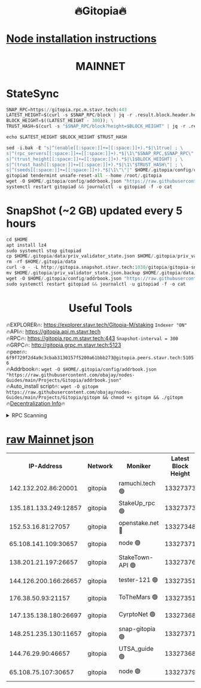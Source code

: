 <h1 align="center"> 🔥Gitopia🔥</h1>

[Node installation instructions](https://github.com/obajay/nodes-Guides/tree/main/Projects/Gitopia)
=

<h1 align="center"> MAINNET</h1>

# StateSync
```python
SNAP_RPC=https://gitopia.rpc.m.stavr.tech:443
LATEST_HEIGHT=$(curl -s $SNAP_RPC/block | jq -r .result.block.header.height); \
BLOCK_HEIGHT=$((LATEST_HEIGHT - 300)); \
TRUST_HASH=$(curl -s "$SNAP_RPC/block?height=$BLOCK_HEIGHT" | jq -r .result.block_id.hash)

echo $LATEST_HEIGHT $BLOCK_HEIGHT $TRUST_HASH

sed -i.bak -E "s|^(enable[[:space:]]+=[[:space:]]+).*$|\1true| ; \
s|^(rpc_servers[[:space:]]+=[[:space:]]+).*$|\1\"$SNAP_RPC,$SNAP_RPC\"| ; \
s|^(trust_height[[:space:]]+=[[:space:]]+).*$|\1$BLOCK_HEIGHT| ; \
s|^(trust_hash[[:space:]]+=[[:space:]]+).*$|\1\"$TRUST_HASH\"| ; \
s|^(seeds[[:space:]]+=[[:space:]]+).*$|\1\"\"|" $HOME/.gitopia/config/config.toml
gitopiad tendermint unsafe-reset-all --home /root/.gitopia
wget -O $HOME/.gitopia/config/addrbook.json "https://raw.githubusercontent.com/obajay/nodes-Guides/main/Projects/Gitopia/addrbook.json"
systemctl restart gitopiad && journalctl -u gitopiad -f -o cat
```
# SnapShot (~2 GB) updated every 5 hours
```python
cd $HOME
apt install lz4
sudo systemctl stop gitopiad
cp $HOME/.gitopia/data/priv_validator_state.json $HOME/.gitopia/priv_validator_state.json.backup
rm -rf $HOME/.gitopia/data
curl -o - -L http://gitopia.snapshot.stavr.tech:1030/gitopia/gitopia-snap.tar.lz4 | lz4 -c -d - | tar -x -C $HOME/.gitopia --strip-components 2
mv $HOME/.gitopia/priv_validator_state.json.backup $HOME/.gitopia/data/priv_validator_state.json
wget -O $HOME/.gitopia/config/addrbook.json "https://raw.githubusercontent.com/obajay/nodes-Guides/main/Projects/Gitopia/addrbook.json"
sudo systemctl restart gitopiad && journalctl -u gitopiad -f -o cat
```
 <h1 align="center"> Useful Tools</h1>

🔥EXPLORER🔥:      https://explorer.stavr.tech/Gitopia-M/staking  `Indexer "ON"` \
🔥API🔥: 			 		 https://gitopia.api.m.stavr.tech \
🔥RPC🔥:           https://gitopia.rpc.m.stavr.tech:443              `Snapshot-interval = 300` \
🔥GRPC🔥:          http://gitopia.grpc.m.stavr.tech:5123 \
🔥peer🔥:					 `6f9f729f2d4a9c3cbab3130157f5200a61bbb273@gitopia.peers.stavr.tech:51056` \
🔥Addrbook🔥:    ```wget -O $HOME/.gitopia/config/addrbook.json "https://raw.githubusercontent.com/obajay/nodes-Guides/main/Projects/Gitopia/addrbook.json"``` \
🔥Auto_install script🔥: ```wget -O gitopm https://raw.githubusercontent.com/obajay/nodes-Guides/main/Projects/Gitopia/gitopm && chmod +x gitopm && ./gitopm``` \
🔥[Decentralization Info](https://github.com/obajay/StateSync-snapshots/tree/main/Projects/Gitopia/Decentralization)🔥

<details>
<summary>RPC Scanning</summary>

<h2 align="center"> We scan nodes in real time every 4 hours. And we provide the final result of RPC endpoints.
We cannot influence the operation of these nodes in any way. </h2>


```python
If Voting Power is higher than 0 --> then the Node is a validator of the network and may be subject to attack and be a potential threat to the chain.
```
```python
We marked such validators with a red symbol
```

</details>

[raw Mainnet json](https://rpc-check.gitopm.stavr.tech/gitopm/rpc-gitopm-result.json)
=

<table><tr><th>IP-Address</th><th>Network</th><th>Moniker</th><th>Latest Block Height</th><th>Earliest Block Height</th><th>Catching Up</th><th>Tx Index</th><th>Voting Power</th><th>Scan Time</th></tr><tr><td>142.132.202.86:20001</td><td>gitopia</td><td>ramuchi.tech 🟢</td><td>13327373</td><td>6548337</td><td>False</td><td>on</td><td>0</td><td>2024-02-05T01:54:53.366497873UTC</td></tr><tr><td>135.181.133.249:12857</td><td>gitopia</td><td>StakeUp_rpc 🟢</td><td>13327373</td><td>8010001</td><td>False</td><td>on</td><td>0</td><td>2024-02-05T01:54:53.787450611UTC</td></tr><tr><td>152.53.16.81:27057</td><td>gitopia</td><td>openstake.net 🔴</td><td>13327348</td><td>10455001</td><td>False</td><td>off</td><td>36421</td><td>2024-02-05T01:54:13.233428069UTC</td></tr><tr><td>65.108.141.109:30657</td><td>gitopia</td><td>node 🟢</td><td>13327371</td><td>12299845</td><td>False</td><td>on</td><td>0</td><td>2024-02-05T01:54:50.755091686UTC</td></tr><tr><td>138.201.21.197:26657</td><td>gitopia</td><td>StakeTown-API 🟢</td><td>13327376</td><td>12733501</td><td>False</td><td>on</td><td>0</td><td>2024-02-05T01:54:58.273737296UTC</td></tr><tr><td>144.126.200.166:26657</td><td>gitopia</td><td>tester-121 🟢</td><td>13327351</td><td>12832814</td><td>False</td><td>off</td><td>0</td><td>2024-02-05T01:54:17.618227771UTC</td></tr><tr><td>176.38.50.93:21157</td><td>gitopia</td><td>ToTheMars 🟢</td><td>13327351</td><td>12883228</td><td>False</td><td>on</td><td>0</td><td>2024-02-05T01:54:17.959000663UTC</td></tr><tr><td>147.135.138.180:26697</td><td>gitopia</td><td>CyrptoNet 🟢</td><td>13327368</td><td>12883228</td><td>False</td><td>off</td><td>0</td><td>2024-02-05T01:54:45.917590583UTC</td></tr><tr><td>148.251.235.130:11657</td><td>gitopia</td><td>snap-gitopia 🟢</td><td>13327371</td><td>12908001</td><td>False</td><td>on</td><td>0</td><td>2024-02-05T01:54:51.062382327UTC</td></tr><tr><td>144.76.29.90:46657</td><td>gitopia</td><td>UTSA_guide 🟢</td><td>13327368</td><td>13035301</td><td>False</td><td>on</td><td>0</td><td>2024-02-05T01:54:45.549162526UTC</td></tr><tr><td>65.108.75.107:30657</td><td>gitopia</td><td>node 🟢</td><td>13327379</td><td>13189502</td><td>False</td><td>on</td><td>0</td><td>2024-02-05T01:55:02.695628606UTC</td></tr></table>

